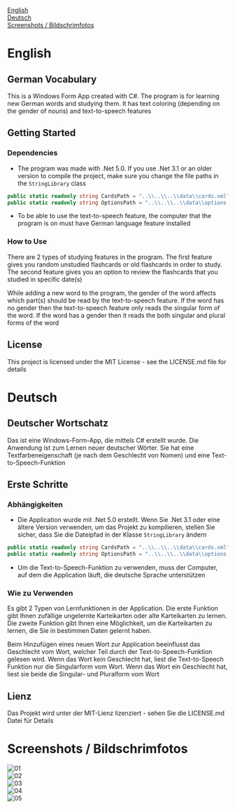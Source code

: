 [English](#english)\
[Deutsch](#deutsch)\
[Screenshots / Bildschrimfotos](#screenshots--bildschrimfotos)

# English

## German Vocabulary
This is a Windows Form App created with C#. The program is for learning new German words and studying them. It has text coloring (depending on the gender of nouns) and text-to-speech features

## Getting Started
### Dependencies
- The program was made with .Net 5.0. If you use .Net 3.1 or an older version to compile the project, make sure you change the file paths in the `StringLibrary` class

```csharp
public static readonly string CardsPath = "..\\..\\..\\data\\cards.xml";
public static readonly string OptionsPath = "..\\..\\..\\data\\options.txt";
```

- To be able to use the text-to-speech feature, the computer that the program is on must have German language feature installed

### How to Use
There are 2 types of studying features in the program. The first feature gives you random unstudied flashcards or old flashcards in order to study. The second feature gives you an option to review the flashcards that you studied in specific date(s)

While adding a new word to the program, the gender of the word affects which part(s) should be read by the text-to-speech feature. If the word has no gender then the text-to-speech feature only reads the singular form of the word. If the word has a gender then it reads the both singular and plural forms of the word

## License
This project is licensed under the MIT License - see the LICENSE.md file for details


# Deutsch

## Deutscher Wortschatz
  Das ist eine Windows-Form-App, die mittels C# erstellt wurde. Die Anwendung ist zum Lernen neuer deutscher Wörter. Sie hat eine Textfarbeneigenschaft (je nach dem Geschlecht von Nomen) und eine Text-to-Speech-Funktion

## Erste Schritte
### Abhängigkeiten
- Die Application wurde mit .Net 5.0 erstellt. Wenn Sie .Net 3.1 oder eine ältere Version verwenden, um das Projekt zu kompilieren, stellen Sie sicher, dass Sie die Dateipfad in der Klasse `StringLibrary` ändern

```csharp
public static readonly string CardsPath = "..\\..\\..\\data\\cards.xml";
public static readonly string OptionsPath = "..\\..\\..\\data\\options.txt";
```

- Um die Text-to-Speech-Funktion zu verwenden, muss der Computer, auf dem die Application läuft, die deutsche Sprache unterstützen

### Wie zu Verwenden
Es gibt 2 Typen von Lernfunktionen in der Application. Die erste Funktion gibt Ihnen zufällige ungelernte Karteikarten oder alte Karteikarten zu lernen. Die zweite Funktion gibt Ihnen eine Möglichkeit, um die Karteikarten zu lernen, die Sie in bestimmen Daten gelernt haben.

Beim Hinzufügen eines neuen Wort zur Application beeinflusst das Geschlecht vom Wort, welcher Teil durch der Text-to-Speech-Funktion gelesen wird. Wenn das Wort kein Geschlecht hat, liest die Text-to-Speech Funktion nur die Singularform vom Wort. Wenn das Wort ein Geschlecht hat, liest sie beide die Singular- und Pluralform vom Wort

## Lienz
Das Projekt wird unter der MIT-Lienz lizenziert - sehen Sie die LICENSE.md Datei für Details

# Screenshots / Bildschrimfotos
![01](https://raw.githubusercontent.com/cemalaydeniz/vocabulary/main/Screenshots/01.png)\
![02](https://raw.githubusercontent.com/cemalaydeniz/vocabulary/main/Screenshots/02.png)\
![03](https://raw.githubusercontent.com/cemalaydeniz/vocabulary/main/Screenshots/03.png)\
![04](https://raw.githubusercontent.com/cemalaydeniz/vocabulary/main/Screenshots/04.png)\
![05](https://raw.githubusercontent.com/cemalaydeniz/vocabulary/main/Screenshots/05.png)
